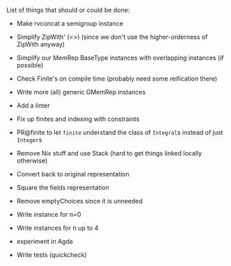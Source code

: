 List of things that should or could be done:

- Make rvconcat a semigroup instance
- Simplify ZipWith' (<>) (since we don't use the higher-orderness of ZipWith anyway)
- Simplify our MemRep BaseType instances with overlapping instances (if possible)
- Check Finite's on compile time (probably need some reification there)
- Write more (all) generic GMemRep instances
- Add a linter
- Fix up finites and indexing with constraints
- PR@finite to let `finite` understand the class of `Integral`s instead of just `Integer`s
- Remove Nix stuff and use Stack (hard to get things linked locally otherwise)
- Convert back to original representation
- Square the fields representation
- Remove emptyChoices since it is unneeded

- Write instance for n=0
- Write instances for n up to 4
- experiment in Agda
- Write tests (quickcheck)
